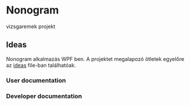 # Nonogram
 vizsgaremek projekt

 ## Ideas ##

<p>Nonogram alkalmazás WPF ben. A projektet megalapozó ötletek egyelőre az <a href="ideas.docx">ideas</a>  file-ban találhatóak.</p>

 ### User documentation ###


 ### Developer documentation ###

